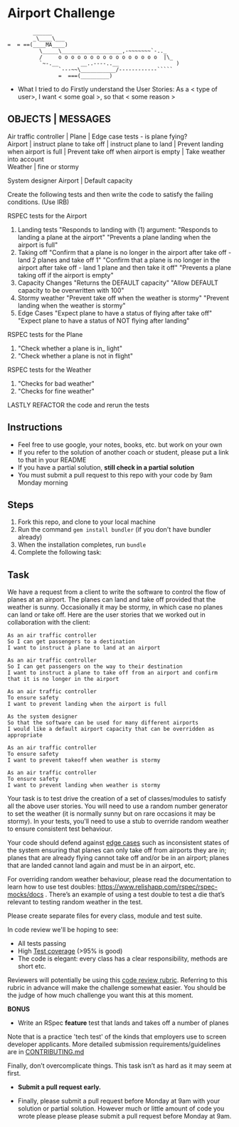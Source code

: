 Airport Challenge
=================

```
        ______
        _\____\___
=  = ==(____MA____)
          \_____\___________________,-~~~~~~~`-.._
          /     o o o o o o o o o o o o o o o o  |\_
          `~-.__       __..----..__                  )
                `---~~\___________/------------`````
                =  ===(_________)

```

*  What I tried to do
Firstly understand the User Stories:
As a < type of user>, I want < some goal >, so that < some reason >

OBJECTS                 |  MESSAGES
-------------------------------------
Air traffic controller  |
Plane                   | Edge case tests - is plane fying?                  
Airport                 | instruct plane to take off
                        | instruct plane to land
                        | Prevent landing when airport is full
                        | Prevent take off when airport is empty
                        | Take weather into account                        
Weather                 | fine or stormy

System designer
Airport                 | Default capacity

Create the following tests and then write the code to satisfy the failing conditions.
(Use IRB)

RSPEC tests for the Airport
1. Landing tests
   "Responds to landing with (1) argument:
   "Responds to landing a plane at the airport"
   "Prevents a plane landing when the airport is full"
2. Taking off
   "Confirm that a plane is no longer in the airport after take off - land 2 planes and take off 1"
   "Confirm that a plane is no longer in the airport after take off - land 1 plane and then take it off"
   "Prevents a plane taking off if the airport is empty"
3. Capacity Changes
   "Returns the DEFAULT capacity"
   "Allow DEFAULT capacity to be overwritten with 100"
4. Stormy weather
   "Prevent take off when the weather is stormy" 
   "Prevent landing when the weather is stormy"
5. Edge Cases
   "Expect plane to have a status of flying after take off"
   "Expect plane to have a status of NOT flying after landing"

RSPEC tests for the Plane
1. "Check whether a plane is in_ light" 
2. "Check whether a plane is not in flight"

RSPEC tests for the Weather
1. "Checks for bad weather" 
2. "Checks for fine weather" 

LASTLY REFACTOR the code and rerun the tests

Instructions
---------

* Feel free to use google, your notes, books, etc. but work on your own
* If you refer to the solution of another coach or student, please put a link to that in your README
* If you have a partial solution, **still check in a partial solution**
* You must submit a pull request to this repo with your code by 9am Monday morning

Steps
-------

1. Fork this repo, and clone to your local machine
2. Run the command `gem install bundler` (if you don't have bundler already)
3. When the installation completes, run `bundle`
4. Complete the following task:

Task
-----

We have a request from a client to write the software to control the flow of planes at an airport. The planes can land and take off provided that the weather is sunny. Occasionally it may be stormy, in which case no planes can land or take off.  Here are the user stories that we worked out in collaboration with the client:

```
As an air traffic controller 
So I can get passengers to a destination 
I want to instruct a plane to land at an airport

As an air traffic controller 
So I can get passengers on the way to their destination 
I want to instruct a plane to take off from an airport and confirm that it is no longer in the airport

As an air traffic controller 
To ensure safety 
I want to prevent landing when the airport is full 

As the system designer
So that the software can be used for many different airports
I would like a default airport capacity that can be overridden as appropriate

As an air traffic controller 
To ensure safety 
I want to prevent takeoff when weather is stormy 

As an air traffic controller 
To ensure safety 
I want to prevent landing when weather is stormy 
```

Your task is to test drive the creation of a set of classes/modules to satisfy all the above user stories. You will need to use a random number generator to set the weather (it is normally sunny but on rare occasions it may be stormy). In your tests, you'll need to use a stub to override random weather to ensure consistent test behaviour.

Your code should defend against [edge cases](http://programmers.stackexchange.com/questions/125587/what-are-the-difference-between-an-edge-case-a-corner-case-a-base-case-and-a-b) such as inconsistent states of the system ensuring that planes can only take off from airports they are in; planes that are already flying cannot take off and/or be in an airport; planes that are landed cannot land again and must be in an airport, etc.

For overriding random weather behaviour, please read the documentation to learn how to use test doubles: https://www.relishapp.com/rspec/rspec-mocks/docs . There’s an example of using a test double to test a die that’s relevant to testing random weather in the test.

Please create separate files for every class, module and test suite.

In code review we'll be hoping to see:

* All tests passing
* High [Test coverage](https://github.com/makersacademy/course/blob/main/pills/test_coverage.md) (>95% is good)
* The code is elegant: every class has a clear responsibility, methods are short etc. 

Reviewers will potentially be using this [code review rubric](docs/review.md).  Referring to this rubric in advance will make the challenge somewhat easier.  You should be the judge of how much challenge you want this at this moment.

**BONUS**

* Write an RSpec **feature** test that lands and takes off a number of planes

Note that is a practice 'tech test' of the kinds that employers use to screen developer applicants.  More detailed submission requirements/guidelines are in [CONTRIBUTING.md](CONTRIBUTING.md)

Finally, don’t overcomplicate things. This task isn’t as hard as it may seem at first.

* **Submit a pull request early.**

* Finally, please submit a pull request before Monday at 9am with your solution or partial solution.  However much or little amount of code you wrote please please please submit a pull request before Monday at 9am.
